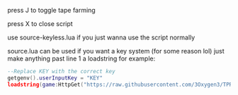 press J to toggle tape farming

press X to close script

use source-keyless.lua if you just wanna use the script normally

source.lua can be used if you want a key system (for some reason lol) just make anything past line 1 a loadstring for example:

```lua
--Replace KEY with the correct key
getgenv().userInputKey = "KEY"
loadstring(game:HttpGet("https://raw.githubusercontent.com/3Oxygen3/TPRR-Script/main/Farm.lua"))()
```
